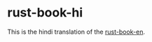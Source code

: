# rust-book-hi

This is the hindi translation of the [rust-book-en](https://github.com/FifthTry/rust-book-en/).